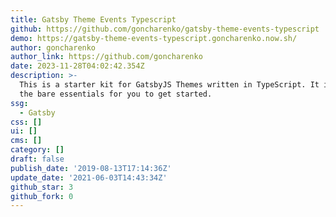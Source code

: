 ```yaml
---
title: Gatsby Theme Events Typescript
github: https://github.com/goncharenko/gatsby-theme-events-typescript
demo: https://gatsby-theme-events-typescript.goncharenko.now.sh/
author: goncharenko
author_link: https://github.com/goncharenko
date: 2023-11-28T04:02:42.354Z
description: >-
  This is a starter kit for GatsbyJS Themes written in TypeScript. It includes
  the bare essentials for you to get started.
ssg:
  - Gatsby
css: []
ui: []
cms: []
category: []
draft: false
publish_date: '2019-08-13T17:14:36Z'
update_date: '2021-06-03T14:43:34Z'
github_star: 3
github_fork: 0
---
```

